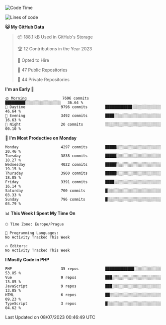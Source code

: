<!--START_SECTION:waka-->
![Code Time](http://img.shields.io/badge/Code%20Time-1%2C583%20hrs%2058%20mins-blue)

![Lines of code](https://img.shields.io/badge/From%20Hello%20World%20I%27ve%20Written-6.7%20million%20lines%20of%20code-blue)

**🐱 My GitHub Data** 

> 📦 188.1 kB Used in GitHub's Storage 
 > 
> 🏆 12 Contributions in the Year 2023
 > 
> 💼 Opted to Hire
 > 
> 📜 47 Public Repositories 
 > 
> 🔑 44 Private Repositories 
 > 
**I'm an Early 🐤** 

```text
🌞 Morning                7696 commits        █████████░░░░░░░░░░░░░░░░   36.64 % 
🌆 Daytime                9796 commits        ████████████░░░░░░░░░░░░░   46.64 % 
🌃 Evening                3492 commits        ████░░░░░░░░░░░░░░░░░░░░░   16.63 % 
🌙 Night                  20 commits          ░░░░░░░░░░░░░░░░░░░░░░░░░   00.10 % 
```
📅 **I'm Most Productive on Monday** 

```text
Monday                   4297 commits        █████░░░░░░░░░░░░░░░░░░░░   20.46 % 
Tuesday                  3838 commits        █████░░░░░░░░░░░░░░░░░░░░   18.27 % 
Wednesday                4022 commits        █████░░░░░░░░░░░░░░░░░░░░   19.15 % 
Thursday                 3960 commits        █████░░░░░░░░░░░░░░░░░░░░   18.85 % 
Friday                   3391 commits        ████░░░░░░░░░░░░░░░░░░░░░   16.14 % 
Saturday                 700 commits         █░░░░░░░░░░░░░░░░░░░░░░░░   03.33 % 
Sunday                   796 commits         █░░░░░░░░░░░░░░░░░░░░░░░░   03.79 % 
```


📊 **This Week I Spent My Time On** 

```text
🕑︎ Time Zone: Europe/Prague

💬 Programming Languages: 
No Activity Tracked This Week

🔥 Editors: 
No Activity Tracked This Week
```

**I Mostly Code in PHP** 

```text
PHP                      35 repos            █████████████░░░░░░░░░░░░   53.85 % 
Vue                      9 repos             ███░░░░░░░░░░░░░░░░░░░░░░   13.85 % 
JavaScript               9 repos             ███░░░░░░░░░░░░░░░░░░░░░░   13.85 % 
HTML                     6 repos             ██░░░░░░░░░░░░░░░░░░░░░░░   09.23 % 
TypeScript               3 repos             █░░░░░░░░░░░░░░░░░░░░░░░░   04.62 % 
```




 Last Updated on 08/07/2023 00:46:49 UTC
<!--END_SECTION:waka-->
<!--
**AlexKratky/AlexKratky** is a ✨ _special_ ✨ repository because its `README.md` (this file) appears on your GitHub profile.

Here are some ideas to get you started:

- 🔭 I’m currently working on ...
- 🌱 I’m currently learning ...
- 👯 I’m looking to collaborate on ...
- 🤔 I’m looking for help with ...
- 💬 Ask me about ...
- 📫 How to reach me: ...
- 😄 Pronouns: ...
- ⚡ Fun fact: ...
-->
